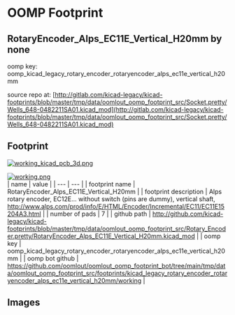 # OOMP Footprint  
## RotaryEncoder_Alps_EC11E_Vertical_H20mm  by none  
  
oomp key: oomp_kicad_legacy_rotary_encoder_rotaryencoder_alps_ec11e_vertical_h20mm  
  
source repo at: [http://gitlab.com/kicad-legacy/kicad-footprints/blob/master/tmp/data/oomlout_oomp_footprint_src/Socket.pretty/Wells_648-0482211SA01.kicad_mod](http://gitlab.com/kicad-legacy/kicad-footprints/blob/master/tmp/data/oomlout_oomp_footprint_src/Socket.pretty/Wells_648-0482211SA01.kicad_mod)  
## Footprint  
  
[![working_kicad_pcb_3d.png](working_kicad_pcb_3d_600.png)](working_kicad_pcb_3d.png)  
  
[![working.png](working_600.png)](working.png)  
| name | value | 
| --- | --- | 
| footprint name | RotaryEncoder_Alps_EC11E_Vertical_H20mm | 
| footprint description | Alps rotary encoder, EC12E... without switch (pins are dummy), vertical shaft, http://www.alps.com/prod/info/E/HTML/Encoder/Incremental/EC11/EC11E15204A3.html | 
| number of pads | 7 | 
| github path | http://github.com/kicad-legacy/kicad-footprints/blob/master/tmp/data/oomlout_oomp_footprint_src/Rotary_Encoder.pretty/RotaryEncoder_Alps_EC11E_Vertical_H20mm.kicad_mod | 
| oomp key | oomp_kicad_legacy_rotary_encoder_rotaryencoder_alps_ec11e_vertical_h20mm | 
| oomp bot github | https://github.com/oomlout/oomlout_oomp_footprint_bot/tree/main/tmp/data/oomlout_oomp_footprint_src/footprints/kicad_legacy_rotary_encoder_rotaryencoder_alps_ec11e_vertical_h20mm/working | 
## Images  
